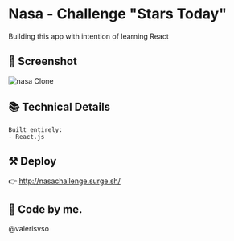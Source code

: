 # Nasa - Challenge "Stars Today"

Building this app with intention of learning React 

## 📱 Screenshot

![nasa Clone](https://github.com/valerisvso/nasa-challenge/blob/gh-pagesmain/nasa.jpg)


## 📚 Technical Details
```
Built entirely:
- React.js
```

## ⚒ Deploy 
👉 http://nasachallenge.surge.sh/

## 🙋 Code by me. 
@valerisvso
